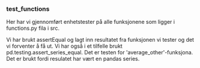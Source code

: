 ### test_functions
Her har vi gjennomført enhetstester på alle funksjonene som ligger i functions.py fila i src.

Vi har brukt assertEqual og lagt inn resultatet fra funksjonen vi tester og det vi forventer å få ut. 
Vi har også i et tilfelle brukt pd.testing.assert_series_equal. Det er testen for 'average_other'-funksjona. Det er brukt fordi resulatet har vært en pandas series.
